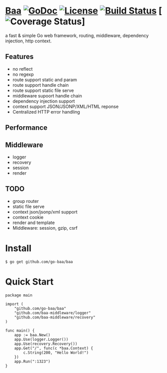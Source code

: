 # [Baa](http://go-baa.github.io/baa) [![GoDoc](http://img.shields.io/badge/go-documentation-blue.svg?style=flat-square)](http://godoc.org/github.com/go-baa/baa) [![License](http://img.shields.io/badge/license-mit-blue.svg?style=flat-square)](https://raw.githubusercontent.com/go-baa/baa/master/LICENSE) [![Build Status](http://img.shields.io/travis/go-baa/baa.svg?style=flat-square)](https://travis-ci.org/go-baa/baa) [![Coverage Status](http://img.shields.io/coveralls/go-baa/baa.svg?style=flat-square)]

a fast &amp; simple Go web framework, routing, middleware, dependency injection, http context.

## Features

* no reflect
* no regexp
* route support static and param
* route support handle chain
* route support static file serve
* middleware supoort handle chain
* dependency injection support
* context support JSON/JSONP/XML/HTML reponse
* Centralized HTTP error handling

## Performance

## Middleware

* logger
* recovery
* session
* render


## TODO

* group router
* static file serve
* context json/jsonp/xml support
* context cookie
* render and template
* Middleware: session, gzip, csrf

# Install

```
$ go get github.com/go-baa/baa
```

# Quick Start

```
package main

import (
    "github.com/go-baa/baa"
    "github.com/baa-middleware/logger"
    "github.com/baa-middleware/recovery"
)

func main() {
    app := baa.New()
    app.Use(logger.Logger())
    app.Use(recovery.Recovery())
    app.Get("/", func(c *baa.Context) {
        c.String(200, "Hello World!")
    })
    app.Run(":1323")
}
```